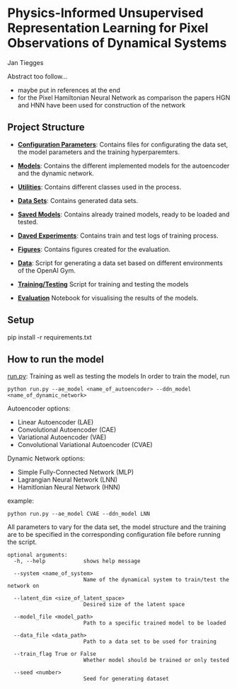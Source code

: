 # Physics-Informed Unsupervised Representation Learning for Pixel Observations of Dynamical Systems
Jan Tiegges

Abstract too follow...

- maybe put in references at the end
- for the Pixel Hamiltonian Neural Network as comparison the papers HGN and HNN have been used for construction of the network

## Project Structure

- **[Configuration Parameters](config/)**: Contains files for configurating the data set, the model parameters and the training hyperparemters.

- **[Models](models/)**: Contains the different implemented models for the autoencoder and the dynamic network.

- **[Utilities](utils/)**: Contains different classes used in the process.

- **[Data Sets](saved_data)**: Contains generated data sets.

- **[Saved Models](saved_models)**: Contains already trained models, ready to be loaded and tested.

- **[Daved Experiments](saved_experiments)**: Contains train and test logs of training process.

- **[Figures](figures)**: Contains figures created for the evaluation.

- **[Data](data.py/)**: Script for generating a data set based on different environments of the OpenAI Gym.

- **[Training/Testing](run.py)** Script for training and testing the models

- **[Evaluation](evaluate.ipynb)** Notebook for visualising the results of the models.

## Setup

pip install -r requirements.txt

## How to run the model
[run.py](run.py): Training as well as testing the models 
In order to train the model, run
```commandline
python run.py --ae_model <name_of_autoencoder> --ddn_model <name_of_dynamic_network>
```

Autoencoder options:
- Linear Autoencoder (LAE)
- Convolutional Autoencoder (CAE)
- Variational Autoencoder (VAE)
- Convolutional Variational Autoencoder (CVAE)

Dynamic Network options:
- Simple Fully-Connected Network (MLP)
- Lagrangian Neural Network (LNN)
- Hamitlonian Neural Network (HNN)

example:
```commandline
python run.py --ae_model CVAE --ddn_model LNN
```

All parameters to vary for the data set, the model structure and the training are to be specified in the corresponding configuration file before running the script.

```
optional arguments:
  -h, --help            shows help message
  
  --system <name_of_system>
                        Name of the dynamical system to train/test the network on
                        
  --latent_dim <size_of_latent_space>
                        Desired size of the latent space
                     
  --model_file <model_path>
                        Path to a specific trained model to be loaded
                        
  --data_file <data_path>
                        Path to a data set to be used for training                       
                        
  --train_flag True or False
                        Whether model should be trained or only tested
                        
  --seed <number>
                        Seed for generating dataset         
```